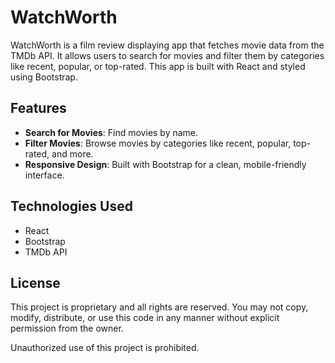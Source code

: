 # WatchWorth

WatchWorth is a film review displaying app that fetches movie data from the TMDb API. It allows users to search for movies and filter them by categories like recent, popular, or top-rated. This app is built with React and styled using Bootstrap.

## Features
- **Search for Movies**: Find movies by name.
- **Filter Movies**: Browse movies by categories like recent, popular, top-rated, and more.
- **Responsive Design**: Built with Bootstrap for a clean, mobile-friendly interface.

## Technologies Used
- React
- Bootstrap
- TMDb API

## License

This project is proprietary and all rights are reserved. You may not copy, modify, distribute, or use this code in any manner without explicit permission from the owner.

Unauthorized use of this project is prohibited.

